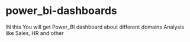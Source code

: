 # power_bi-dashboards
IN this You will get Power_BI dashboard about different domains Analysis like Sales, HR and other
